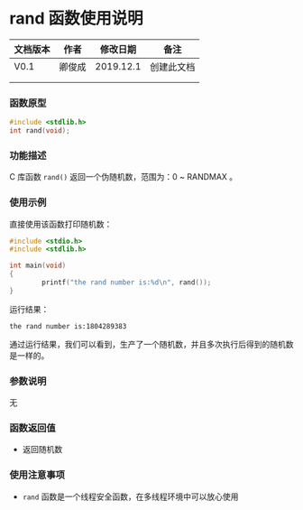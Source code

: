 # rand 函数使用说明





| **文档版本** | **作者** | **修改日期** | **备注**   |
| ------------ | -------- | ------------ | ---------- |
| V0.1         | 卿俊成   | 2019.12.1    | 创建此文档 |
|              |          |              |            |
|              |          |              |            |







### **函数原型**

```c
#include <stdlib.h>
int rand(void);
```



### **功能描述**

C 库函数 `rand()` 返回一个伪随机数，范围为：0 ~ RANDMAX 。





### **使用示例**

直接使用该函数打印随机数：

```c
#include <stdio.h>
#include <stdlib.h>

int main(void)
{
        printf("the rand number is:%d\n", rand());
}
```

运行结果：

```
the rand number is:1804289383
```

通过运行结果，我们可以看到，生产了一个随机数，并且多次执行后得到的随机数是一样的。





### **参数说明**

无





### **函数返回值**

- 返回随机数





### **使用注意事项**

- `rand` 函数是一个线程安全函数，在多线程环境中可以放心使用



